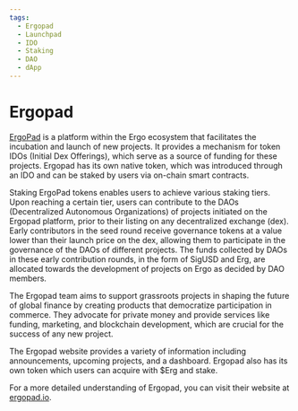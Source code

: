 ```yaml
---
tags:
  - Ergopad
  - Launchpad
  - IDO
  - Staking
  - DAO
  - dApp
---
```


# Ergopad

[ErgoPad](https://www.ergopad.io/whitepaper) is a platform within the Ergo ecosystem that facilitates the incubation and launch of new projects. It provides a mechanism for token IDOs (Initial Dex Offerings), which serve as a source of funding for these projects. Ergopad has its own native token, which was introduced through an IDO and can be staked by users via on-chain smart contracts.

Staking ErgoPad tokens enables users to achieve various staking tiers. Upon reaching a certain tier, users can contribute to the DAOs (Decentralized Autonomous Organizations) of projects initiated on the Ergopad platform, prior to their listing on any decentralized exchange (dex). Early contributors in the seed round receive governance tokens at a value lower than their launch price on the dex, allowing them to participate in the governance of the DAOs of different projects. The funds collected by DAOs in these early contribution rounds, in the form of SigUSD and Erg, are allocated towards the development of projects on Ergo as decided by DAO members.

The Ergopad team aims to support grassroots projects in shaping the future of global finance by creating products that democratize participation in commerce. They advocate for private money and provide services like funding, marketing, and blockchain development, which are crucial for the success of any new project.

The Ergopad website provides a variety of information including announcements, upcoming projects, and a dashboard. Ergopad also has its own token which users can acquire with $Erg and stake. 

For a more detailed understanding of Ergopad, you can visit their website at [ergopad.io](https://ergopad.io/).
